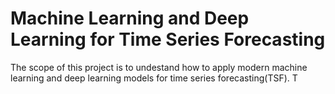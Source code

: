 # Machine Learning and Deep Learning for Time Series Forecasting

The scope of this project is to undestand how to apply modern machine learning and deep learning models for time series forecasting(TSF). T
